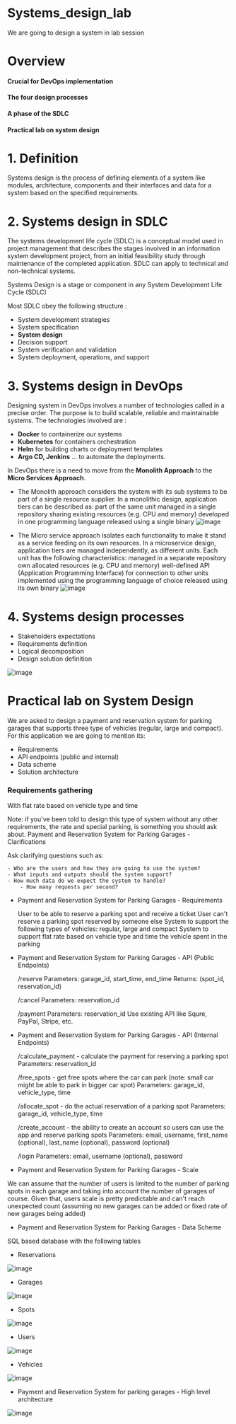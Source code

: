 # Systems_design_lab
We are going to design a system in lab session

# Overview
#### Crucial for DevOps implementation
#### The four design processes
#### A phase of the SDLC 
#### Practical lab on system design

# 1. Definition 
Systems design is the process of defining elements of a system like modules, architecture, components and their interfaces and data for a system based on the specified requirements.


# 2. Systems design in SDLC
The systems development life cycle (SDLC) is a conceptual model used in project management that describes the stages involved in an information system development project, from an initial feasibility study through maintenance of the completed application. SDLC can apply to technical and non-technical systems.

Systems Design is a stage or component in any System Development Life Cycle (SDLC)

Most SDLC obey the following structure :
  * System development strategies
  * System specification
  * **System design**
  * Decision support
  * System verification and validation
  * System deployment, operations, and support

# 3. Systems design in DevOps 
Designing system in DevOps involves a number of technologies called in a precise order. 
The purpose is to build scalable, reliable and maintainable systems.
The technologies involved are : 
* **Docker** to containerize our systems
* **Kubernetes** for containers orchestration
* **Helm** for building charts or deployment templates
* **Argo CD, Jenkins** … to automate the deployments.


 In DevOps there is a need to move from the **Monolith Approach** to the **Micro Services Approach**. 
 - The Monolith approach considers the system with its sub systems to be part of a single resource supplier.
 In a monolithic design, application tiers can be described as:
part of the same unit
managed in a single repository
sharing existing resources (e.g. CPU and memory) 
developed in one programming language
released using a single binary
![image](monolith.png)

 - The Micro service approach isolates each functionality to make it stand as a service feeding on its own resources.
In a microservice design, application tiers are managed independently, as different units. Each unit has the following characteristics:
managed in a separate repository
own allocated resources (e.g. CPU and memory)
well-defined API (Application Programming Interface) for connection to other units 
implemented using the programming language of choice
released using its own binary
![image](microservice.png)


# 4. Systems design processes 

* Stakeholders expectations
* Requirements definition
* Logical decomposition 
* Design solution definition

![image](processes.png)

# Practical lab on System Design
We are asked to design a payment and reservation system for parking garages that supports three type of vehicles (regular, large and compact). For this application we are going to mention its:

   * Requirements
   * API endpoints (public and internal)
   * Data scheme
   * Solution architecture

### Requirements gathering
With flat rate based on vehicle type and time

Note: if you've been told to design this type of system without any other requirements, the rate and special parking, is something you should ask about.
Payment and Reservation System for Parking Garages - Clarifications

Ask clarifying questions such as:

    - Who are the users and how they are going to use the system?
    - What inputs and outputs should the system support?
    - How much data do we expect the system to handle?
        - How many requests per second?

* Payment and Reservation System for Parking Garages - Requirements

    User to be able to reserve a parking spot and receive a ticket
    User can't reserve a parking spot reserved by someone else
    System to support the following types of vehicles: regular, large and compact
    System to support flat rate based on vehicle type and time the vehicle spent in the parking

* Payment and Reservation System for Parking Garages - API (Public Endpoints)

    /reserve
        Parameters: garage_id, start_time, end_time
        Returns: (spot_id, reservation_id)

    /cancel
        Parameters: reservation_id

    /payment
        Parameters: reservation_id
        Use existing API like Squre, PayPal, Stripe, etc.

* Payment and Reservation System for Parking Garages - API (Internal Endpoints)

    /calculate_payment - calculate the payment for reserving a parking spot
        Parameters: reservation_id

    /free_spots - get free spots where the car can park (note: small car might be able to park in bigger car spot)
        Parameters: garage_id, vehicle_type, time

    /allocate_spot - do the actual reservation of a parking spot
        Parameters: garage_id, vehicle_type, time

    /create_account - the ability to create an account so users can use the app and reserve parking spots
        Parameters: email, username, first_name (optional), last_name (optional), password (optional)

    /login
        Parameters: email, username (optional), password

* Payment and Reservation System for Parking Garages - Scale

We can assume that the number of users is limited to the number of parking spots in each garage and taking into account the number of garages of course.
Given that, users scale is pretty predictable and can't reach unexpected count (assuming no new garages can be added or fixed rate of new garages being added)

* Payment and Reservation System for Parking Garages - Data Scheme

SQL based database with the following tables

- Reservations

![image](reservations.png)

- Garages 

![image](garages.png)

- Spots

![image](spots.png)

- Users 

![image](users.png)

- Vehicles 

![image](vehicles.png)


* Payment and Reservation System for parking garages - High level architecture

![image](high_level_architecture.png)





